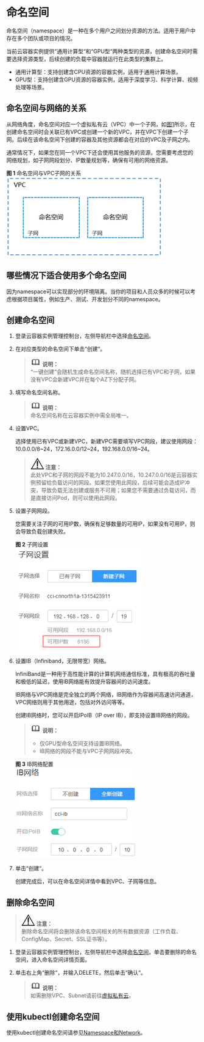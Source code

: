 # 命名空间<a name="cci_01_0001"></a>

命名空间（namespace）是一种在多个用户之间划分资源的方法。适用于用户中存在多个团队或项目的情况。

当前云容器实例提供“通用计算型“和“GPU型“两种类型的资源，创建命名空间时需要选择资源类型，后续创建的负载中容器就运行在此类型的集群上。

-   通用计算型：支持创建含CPU资源的容器实例，适用于通用计算场景。
-   GPU型：支持创建含GPU资源的容器实例，适用于深度学习、科学计算、视频处理等场景。

## 命名空间与网络的关系<a name="section17189123157"></a>

从网络角度，命名空间对应一个虚拟私有云（VPC）中一个子网，如[图1](#fig119999112419)所示，在创建命名空间时会关联已有VPC或创建一个新的VPC，并在VPC下创建一个子网。后续在该命名空间下创建的容器及其他资源都会在对应的VPC及子网之内。

通常情况下，如果您在同一个VPC下还会使用其他服务的资源，您需要考虑您的网络规划，如子网网段划分、IP数量规划等，确保有可用的网络资源。

**图 1**  命名空间与VPC子网的关系<a name="fig119999112419"></a>  
![](figures/命名空间与VPC子网的关系.png "命名空间与VPC子网的关系")

## 哪些情况下适合使用多个命名空间<a name="section5571151617513"></a>

因为namespace可以实现部分的环境隔离。当你的项目和人员众多的时候可以考虑根据项目属性，例如生产、测试、开发划分不同的namespace。

## 创建命名空间<a name="section940418587214"></a>

1.  登录云容器实例管理控制台，左侧导航栏中选择[命名空间](https://console.huaweicloud.com/cci/#/app/namespace/list)。
2.  在对应类型的命名空间下单击“创建“。

    >![](public_sys-resources/icon-note.gif) **说明：**   
    >“一键创建“会随机生成命名空间名称，随机选择已有VPC和子网，如果没有VPC会新建VPC并在每个AZ下分配子网。  

3.  填写命名空间名称。

    >![](public_sys-resources/icon-note.gif) **说明：**   
    >命名空间名称在云容器实例中需全局唯一。  

4.  设置VPC。

    选择使用已有VPC或新建VPC，新建VPC需要填写VPC网段，建议使用网段：10.0.0.0/8\~24，172.16.0.0/12\~24，192.168.0.0/16\~24。

    >![](public_sys-resources/icon-notice.gif) **注意：**   
    >此处VPC和子网的网段不能为10.247.0.0/16，10.247.0.0/16是云容器实例预留给负载访问的网段。如果您使用此网段，后续可能会造成IP冲突，导致负载无法创建或服务不可用；如果您不需要通过负载访问，而是直接访问Pod，则可以使用此网段。  

5.  设置子网网段。

    您需要关注子网的可用IP数，确保有足够数量的可用IP，如果没有可用IP，则会导致负载创建失败。

    **图 2**  子网设置<a name="fig7115832135212"></a>  
    ![](figures/子网设置.png "子网设置")

6.  设置IB（Infiniband，无限带宽）网络。

    InfiniBand是一种用于高性能计算的计算机网络通信标准，具有极高的吞吐量和极低的延迟，使用IB网络能有效提升容器间的访问速度。

    IB网络与VPC网络是完全独立的两个网络，IB网络作为容器间高速访问通道，VPC网络则用于其他用途，包括对外访问等等。

    创建IB网络时，您可以开启IPoIB（IP over IB），即支持设置IB网络的网段。

    >![](public_sys-resources/icon-note.gif) **说明：**   
    >-   仅GPU型命名空间支持设置IB网络。  
    >-   IB网络的网段不能与VPC子网网段冲突。  

    **图 3**  IB网络配置<a name="fig214823316417"></a>  
    ![](figures/IB网络配置.png "IB网络配置")

7.  单击“创建“。

    创建完成后，可以在命名空间详情中看到VPC、子网等信息。


## 删除命名空间<a name="section1124711314815"></a>

>![](public_sys-resources/icon-notice.gif) **注意：**   
>删除命名空间将会删除该命名空间相关的所有数据资源（工作负载、ConfigMap、Secret、SSL证书等）。  

1.  登录云容器实例管理控制台，左侧导航栏中选择[命名空间](https://console.huaweicloud.com/cci/#/app/namespace/list)，单击要删除的命名空间，进入命名空间详情页面。
2.  单击右上角“删除“，并输入DELETE，然后单击“确认“。

    >![](public_sys-resources/icon-note.gif) **说明：**   
    >如需删除VPC、Subnet请前往[虚拟私有云](https://console.huaweicloud.com/vpc/?region=cn-north-1#/vpc/vpcmanager/vpcs)。  


## 使用kubectl创建命名空间<a name="section107741216264"></a>

使用kubectl创建命名空间请参见[Namespace和Network](https://support.huaweicloud.com/devg-cci/cci_05_0023.html)。

